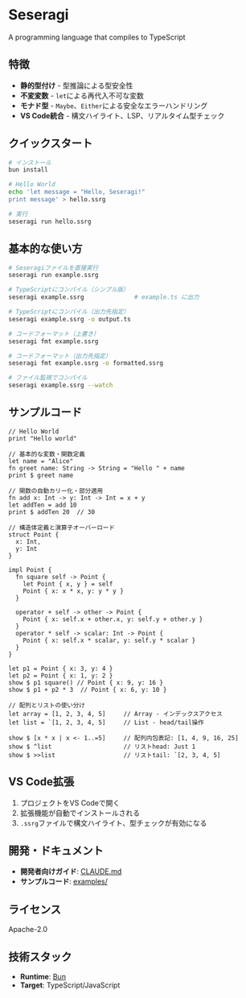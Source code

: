 # Seseragi

A programming language that compiles to TypeScript

## 特徴

- **静的型付け** - 型推論による型安全性
- **不変変数** - `let`による再代入不可な変数
- **モナド型** - `Maybe`、`Either`による安全なエラーハンドリング
- **VS Code統合** - 構文ハイライト、LSP、リアルタイム型チェック

## クイックスタート

```bash
# インストール
bun install

# Hello World
echo 'let message = "Hello, Seseragi!"
print message' > hello.ssrg

# 実行
seseragi run hello.ssrg
```

## 基本的な使い方

```bash
# Seseragiファイルを直接実行
seseragi run example.ssrg

# TypeScriptにコンパイル（シンプル版）
seseragi example.ssrg              # example.ts に出力

# TypeScriptにコンパイル（出力先指定）
seseragi example.ssrg -o output.ts

# コードフォーマット（上書き）
seseragi fmt example.ssrg

# コードフォーマット（出力先指定）
seseragi fmt example.ssrg -o formatted.ssrg

# ファイル監視でコンパイル
seseragi example.ssrg --watch
```

## サンプルコード

```seseragi
// Hello World
print "Hello world"

// 基本的な変数・関数定義
let name = "Alice"
fn greet name: String -> String = "Hello " + name
print $ greet name

// 関数の自動カリー化・部分適用
fn add x: Int -> y: Int -> Int = x + y
let addTen = add 10
print $ addTen 20  // 30

// 構造体定義と演算子オーバーロード
struct Point {
  x: Int,
  y: Int
}

impl Point {
  fn square self -> Point {
    let Point { x, y } = self
    Point { x: x * x, y: y * y }
  }

  operator + self -> other -> Point {
    Point { x: self.x + other.x, y: self.y + other.y }
  }
  operator * self -> scalar: Int -> Point {
    Point { x: self.x * scalar, y: self.y * scalar }
  }
}

let p1 = Point { x: 3, y: 4 }
let p2 = Point { x: 1, y: 2 }
show $ p1 square() // Point { x: 9, y: 16 }
show $ p1 + p2 * 3  // Point { x: 6, y: 10 }

// 配列とリストの使い分け
let array = [1, 2, 3, 4, 5]     // Array - インデックスアクセス
let list = `[1, 2, 3, 4, 5]     // List - head/tail操作

show $ [x * x | x <- 1..=5]     // 配列内包表記: [1, 4, 9, 16, 25]
show $ ^list                    // リストhead: Just 1
show $ >>list                   // リストtail: `[2, 3, 4, 5]
```

## VS Code拡張

1. プロジェクトをVS Codeで開く
2. 拡張機能が自動でインストールされる
3. `.ssrg`ファイルで構文ハイライト、型チェックが有効になる

## 開発・ドキュメント

- **開発者向けガイド**: [CLAUDE.md](./CLAUDE.md)
- **サンプルコード**: [examples/](./examples/)

## ライセンス

Apache-2.0

## 技術スタック

- **Runtime**: [Bun](https://bun.sh)
- **Target**: TypeScript/JavaScript
